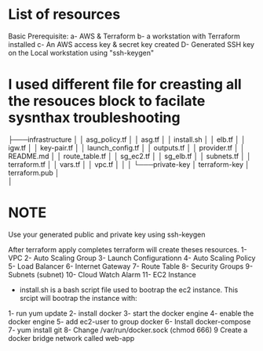 # List of resources 
Basic Prerequisite:
a- AWS & Terraform
b- a workstation with Terraform installed
c- An AWS access key & secret key created 
D- Generated SSH key on the Local workstation using "ssh-keygen"

# I used different file for creasting all the resouces block to facilate sysnthax troubleshooting
├───infrastructure
│   │   asg_policy.tf
│   │   asg.tf
│   │   install.sh
│   │   elb.tf
│   │   igw.tf
│   │   key-pair.tf
│   │   launch_config.tf
│   │   outputs.tf
│   │   provider.tf
│   │   README.md
│   │   route_table.tf
│   │   sg_ec2.tf
│   │   sg_elb.tf
│   │   subnets.tf
│   │   terraform.tf
│   │   vars.tf
│   │   vpc.tf
│   │
│   └───private-key
│           terraform-key
│           terraform.pub
│          
│

# NOTE
Use your generated public and private key using ssh-keygen


After terraform apply completes terraform will create theses resources.
1- VPC
2- Auto Scaling Group
3- Launch Configurationn
4- Auto Scaling Policy
5- Load Balancer
6- Internet Gateway
7- Route Table
8- Security Groups
9- Subnets (subnet)
10- Cloud Watch Alarm
11- EC2 Instance


- install.sh is a bash script file used to bootrap the ec2 instance. This srcipt will bootrap the instance with:

1- run yum update 
2- install docker
3- start the docker engine
4- enable the docker engine
5- add ec2-user to group docker 
6- Install docker-compose 
7- yum install  git
8- Change  /var/run/docker.sock (chmod 666)
9 Create a docker bridge network called web-app
